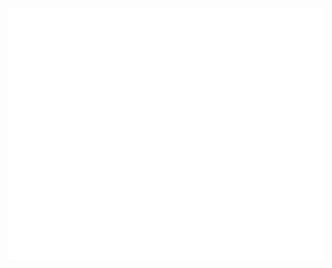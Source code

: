 [![](https://raw.githubusercontent.com/mikael-ros/tool-card/main/tool-card.svg)](https://github.com/mikael-ros/tool-card)
